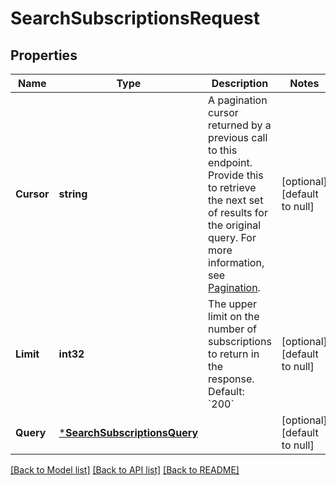 # SearchSubscriptionsRequest

## Properties
Name | Type | Description | Notes
------------ | ------------- | ------------- | -------------
**Cursor** | **string** | A pagination cursor returned by a previous call to this endpoint. Provide this to retrieve the next set of results for the original query.  For more information, see [Pagination](https://developer.squareup.com/docs/working-with-apis/pagination). | [optional] [default to null]
**Limit** | **int32** | The upper limit on the number of subscriptions to return in the response.  Default: &#x60;200&#x60; | [optional] [default to null]
**Query** | [***SearchSubscriptionsQuery**](SearchSubscriptionsQuery.md) |  | [optional] [default to null]

[[Back to Model list]](../README.md#documentation-for-models) [[Back to API list]](../README.md#documentation-for-api-endpoints) [[Back to README]](../README.md)

